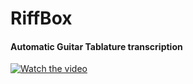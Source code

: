 # RiffBox
#### Automatic Guitar Tablature transcription

[![Watch the video](https://i.imgur.com/vKb2F1B.png)](https://youtu.be/vt5fpE0bzSY)
